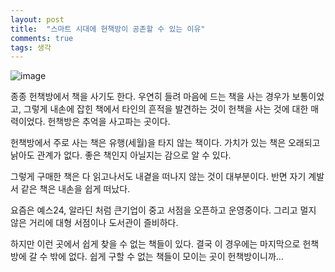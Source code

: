 ```yaml
---
layout: post
title:  "스마트 시대에 헌책방이 공존할 수 있는 이유"
comments: true
tags: 생각
---
```

![image](https://user-images.githubusercontent.com/111643/116034846-ee6b8700-a69e-11eb-9fdb-d491a19a2da5.png)

종종 헌책방에서 책을 사기도 한다. 우연히 들려 마음에 드는 책을 사는 경우가 보통이었고, 그렇게 내손에 잡힌 책에서 타인의 흔적을 발견하는 것이 헌책을 사는 것에 대한 매력이었다. 헌책방은 추억을 사고파는 곳이다.

헌책방에서 주로 사는 책은 유행(세월)을 타지 않는 책이다. 가치가 있는 책은 오래되고 낡아도 관계가 없다. 좋은 책인지 아닐지는 감으로 알 수 있다.

그렇게 구매한 책은 다 읽고나서도 내곁을 떠나지 않는 것이 대부분이다. 반면 자기 계발서 같은 책은 내손을 쉽게 떠났다.

요즘은 예스24, 알라딘 처럼 큰기업이 중고 서점을 오픈하고 운영중이다. 그리고 멀지 않은 거리에 대형 서점이나 도서관이 즐비하다.

하지만 이런 곳에서 쉽게 찾을 수 없는 책들이 있다. 결국 이 경우에는 마지막으로 헌책방에 갈 수 밖에 없다. 쉽게 구할 수 없는 책들이 모이는 곳이 헌책방이니까…

